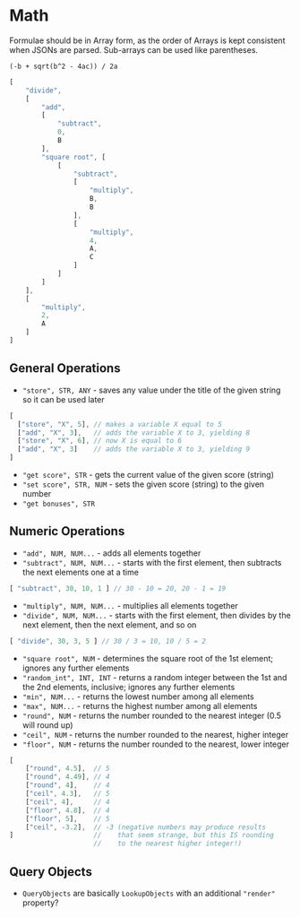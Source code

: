 # Math

Formulae should be in Array form, as the order of Arrays is kept consistent when JSONs are parsed. Sub-arrays can be used like parentheses.

`(-b + sqrt(b^2 - 4ac)) / 2a`

```javascript
[
    "divide",
    [
        "add",
        [
            "subtract",
            0,
            B
        ],
        "square root", [
            [
                "subtract",
                [
                    "multiply",
                    B,
                    B
                ],
                [
                    "multiply",
                    4,
                    A,
                    C
                ]
            ]
        ]
    ],
    [
        "multiply",
        2,
        A
    ]
]
```

## General Operations

* `"store", STR, ANY` - saves any value under the title of the given string so it can be used later
```javascript
[
  ["store", "X", 5], // makes a variable X equal to 5
  ["add", "X", 3],   // adds the variable X to 3, yielding 8
  ["store", "X", 6], // now X is equal to 6
  ["add", "X", 3]    // adds the variable X to 3, yielding 9
]
```
* `"get score", STR` - gets the current value of the given score (string)
* `"set score", STR, NUM` - sets the given score (string) to the given number
* `"get bonuses", STR`

## Numeric Operations

* `"add", NUM, NUM...` - adds all elements together
* `"subtract", NUM, NUM...` - starts with the first element, then subtracts the next elements one at a time
```javascript
[ "subtract", 30, 10, 1 ] // 30 - 10 = 20, 20 - 1 = 19
```
* `"multiply", NUM, NUM...` - multiplies all elements together
* `"divide", NUM, NUM...` - starts with the first element, then divides by the next element, then the next element, and so on
```javascript
[ "divide", 30, 3, 5 ] // 30 / 3 = 10, 10 / 5 = 2
```
* `"square root", NUM` - determines the square root of the 1st element; ignores any further elements
* `"random_int", INT, INT` - returns a random integer between the 1st and the 2nd elements, inclusive; ignores any further elements
* `"min", NUM...` - returns the lowest number among all elements
* `"max", NUM...` - returns the highest number among all elements
* `"round", NUM` - returns the number rounded to the nearest integer (0.5 will round up)
* `"ceil", NUM` - returns the number rounded to the nearest, higher integer
* `"floor", NUM` - returns the number rounded to the nearest, lower integer
```javascript
[
    ["round", 4.5],  // 5
    ["round", 4.49], // 4
    ["round", 4],    // 4
    ["ceil", 4.3],   // 5
    ["ceil", 4],     // 4
    ["floor", 4.8],  // 4
    ["floor", 5],    // 5
    ["ceil", -3.2],  // -3 (negative numbers may produce results
]                    //    that seem strange, but this IS rounding
                     //    to the nearest higher integer!)
```

## Query Objects

* `QueryObjects` are basically `LookupObjects` with an additional `"render"` property?

